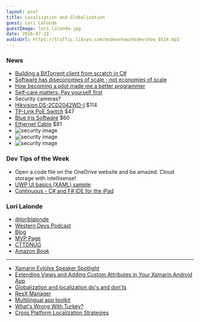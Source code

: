 ```yaml
---
layout: post
title: Localization and Globalization
guest: Lori Lalonde
guestImage: lori-lalonde.jpg
date: 2016-07-21
audioUrl: https://traffic.libsyn.com/msdevshow/msdevshow_0114.mp3
---
```


### News

 - [Building a BitTorrent client from scratch in C#](https://cheatdeath.github.io/research-bittorrent-doc/)
 - [Software has diseconomies of scale - not economies of scale](http://allankelly.blogspot.com/2015/10/software-has-diseconomies-of-scale-not.html)
 - [How becoming a pilot made me a better programmer](http://nathanmarz.com/blog/how-becoming-a-pilot-made-me-a-better-programmer.html)
 - [Self-care matters: Pay yourself first](http://www.hanselman.com/blog/SelfcareMattersPayYourselfFirst.aspx)
 - Security cameras?
  - [Hikvision DS-2CD2042WD-I](http://amzn.to/29GVBQf) $114
  - [TP-Link PoE Switch](http://amzn.to/2antDGo) $47
  - [Blue Iris Software](http://blueirissoftware.com/) $60
  - [Ethernet Cable](http://www.monoprice.com/product?c_id=102&cp_id=10233&cs_id=1023303&p_id=877&seq=1&format=2) $81
  - ![security image](security3.png)
  - ![security image](security.png)
  - ![security image](security2.png)

### Dev Tips of the Week

 - Open a code file on the OneDrive website and be amazed. Cloud storage with intellisense!
 - [UWP UI basics (XAML) sample](https://github.com/Microsoft/Windows-universal-samples/tree/master/Samples/XamlUIBasics)
 - [Continuous - C# and F# IDE for the iPad](http://praeclarum.org/post/147003028753/continuous-c-and-f-ide-for-the-ipad)
 
### Lori Lalonde 

 - [@loriblalonde](https://twitter.com/loriblalonde)
 - [Western Devs Podcast](http://www.westerndevs.com/)
 - [Blog](http://geekswithblogs.net/lorilalonde/Default.aspx)
 - [MVP Page](https://mvp.microsoft.com/en-us/mvp/Lori%20Lalonde-5000647)
 - [CTTDNUG](http://www.meetup.com/CTTDNUG/)
 - [Amazon Book](http://www.amazon.com/Windows-Phone-Recipes-Problem-Solution-Approach/dp/1430259027/ref=la_B00J4U0A4I_1_1?s=books&ie=UTF8&qid=1427487378&sr=1-1)

---------------------------------------------------------------------

 - [Xamarin Evlolve Speaker Spotlight](https://blog.xamarin.com/xamarin-evolve-2016-speaker-spotlight-lori-lalonde/)
 - [Extending Views and Adding Custom Attributes in Your Xamarin.Android App](https://evolve.xamarin.com/session/56e20ae5bad314273ca4d819)
 - [Globalization and localization do's and don'ts](https://msdn.microsoft.com/en-us/windows/uwp/globalizing/guidelines-and-checklist-for-globalizing-your-app)
 - [ResX Manager](https://visualstudiogallery.msdn.microsoft.com/3b64e04c-e8de-4b97-8358-06c73a97cc68)
 - [Multilingual app toolkit](https://developer.microsoft.com/en-us/windows/develop/multilingual-app-toolkit)
 - [What's Wrong With Turkey?](https://blog.codinghorror.com/whats-wrong-with-turkey/)
 - [Cross Platform Localization Strategies](http://www.slideshare.net/LoriLalonde/cross-platform-localization-strategies-56225783)
